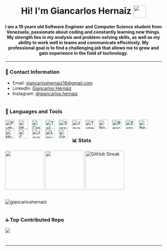 <h1 align="center">Hi! I'm Giancarlos Hernaiz <img src="https://github.com/TheDudeThatCode/TheDudeThatCode/blob/master/Assets/Hi.gif" width="40" height="40" align="center"/></h1>

<h4  align="center">I am a 19 years old Software Engineer and Computer Science student from Venezuela, passionate about coding and constantly learning new things. My strength lies in my analysis and problem-solving skills, as well as my ability to work well in teams and communicate effectively. My professional goal is to find a challenging job that allows me to grow and gain experience in the field of technology.</h4>

---

### 📱 Contact Information
- Email: [giancarloshernaiz16@gmail.com](mailto:giancarloshernaiz16@gmail.com)
- LinkedIn: [Giancarlos Hernáiz](https://www.linkedin.com/in/giancarlos-hernaiz-663457284)
- Instagram: <a href="https://instagram.com/giancarlos.hernaiz"/>@giancarlos.hernaiz</a>

#

### 🧰 Languages and Tools

<p align="left">
<img align="left" alt="Python" width="30px" style="padding-right:10px;" src="https://cdn.jsdelivr.net/gh/devicons/devicon/icons/python/python-original.svg"/>
<img align="left" alt="Html" width="30px" style="padding-right:10px;" src="https://cdn.jsdelivr.net/gh/devicons/devicon/icons/html5/html5-original.svg" />
<img align="left" alt="Css" width="30px" style="padding-right:10px;" src="https://cdn.jsdelivr.net/gh/devicons/devicon/icons/css3/css3-original.svg" />
<img align="left" alt="Tailwind" width="30px" style="padding-right:10px;" src="https://cdn.jsdelivr.net/gh/devicons/devicon/icons/tailwindcss/tailwindcss-plain.svg"/>
<img align="left" alt="Sass" width="30px" style="padding-right:10px;" src="https://cdn.jsdelivr.net/gh/devicons/devicon/icons/sass/sass-original.svg" />
<img align="left" alt="JavaScript" width="30px" style="padding-right:10px;" src="https://cdn.jsdelivr.net/gh/devicons/devicon/icons/javascript/javascript-original.svg" />
<img align="left" alt="TypeScript" width="30px" style="padding-right:10px;" src="https://cdn.jsdelivr.net/gh/devicons/devicon/icons/typescript/typescript-plain.svg" />
<img align="left" alt="Node.js" width="30px" style="padding-right:10px;" src="https://cdn.jsdelivr.net/gh/devicons/devicon/icons/nodejs/nodejs-original.svg" />
<img align="left" alt="React" width="30px" style="padding-right:10px;" src="https://cdn.jsdelivr.net/gh/devicons/devicon/icons/react/react-original.svg" />
<img align="left" alt="Express.js" width="30px" style="padding-right:10px;" src="https://cdn.jsdelivr.net/gh/devicons/devicon/icons/express/express-original.svg" />
<img align="left" alt="Next.js" width="30px" style="padding-right:10px;" src="https://cdn.jsdelivr.net/gh/devicons/devicon/icons/nextjs/nextjs-original.svg" />
<img align="left" alt="MySQL" width="30px" style="padding-right:10px;" src="https://cdn.jsdelivr.net/gh/devicons/devicon/icons/mysql/mysql-original-wordmark.svg" />
<img align="left" alt="C" width="30px" style="padding-right:10px;" src="https://cdn.jsdelivr.net/gh/devicons/devicon/icons/c/c-original.svg" />
<img align="left" alt="Java" width="30px" style="padding-right:10px;" src="https://cdn.jsdelivr.net/gh/devicons/devicon/icons/java/java-original-wordmark.svg"  />
<img align="left" alt="Linux" width="30px" style="padding-right:10px;" src="https://cdn.jsdelivr.net/gh/devicons/devicon/icons/linux/linux-original.svg" />
<img align="left" alt="Git" width="30px" style="padding-right:10px;" src="https://cdn.jsdelivr.net/gh/devicons/devicon/icons/git/git-original.svg" />
</p>
<br/> 

#

### 📊 Stats

<div>
  <img height=125 align="center" src="https://github-readme-stats.vercel.app/api?username=giancarloshernaiz&show_icons=true&theme=github_dark"/>
  <img height=125 align="center" src="https://github-readme-stats.vercel.app/api/top-langs/?username=Giancarloshernaiz&theme=github_dark&layout=compact"/>
  <img height=125 align="center" src="https://streak-stats.demolab.com?user=Giancarloshernaiz&theme=github-dark-blue&card_width=450" alt="GitHub Streak"/>
</div>
<br/> 
<p align="left"> <img src="https://komarev.com/ghpvc/?username=giancarloshernaiz&label=Profile%20views&color=0e75b6&style=flat" alt="giancarloshernaiz" /> </p>

# 

### 🔝 Top Contributed Repo
![](https://github-contributor-stats.vercel.app/api?username=Giancarloshernaiz&limit=5&theme=github_dark&combine_all_yearly_contributions=true)

#
---
